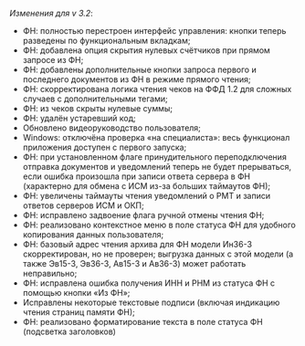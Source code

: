 _Изменения для v 3.2_:
- ФН: полностью перестроен интерфейс управления: кнопки теперь разведены по функциональным вкладкам;
- ФН: добавлена опция скрытия нулевых счётчиков при прямом запросе из ФН;
- ФН: добавлены дополнительные кнопки запроса первого и последнего документов из ФН в режиме прямого чтения;
- ФН: скорректирована логика чтения чеков на ФФД 1.2 для сложных случаев с дополнительными тегами;
- ФН: из чеков скрыты нулевые суммы;
- ФН: удалён устаревший код;
- Обновлено видеоруководство пользователя;
- Windows: отключёна проверка «на специалиста»: весь функционал приложения доступен с первого запуска;
- ФН: при установленном флаге принудительного переподключения отправка документов и уведомлений теперь не будет прерываться, если ошибка произошла при записи ответа сервера в ФН (характерно для обмена с ИСМ из-за больших таймаутов ФН);
- ФН: увеличены таймауты чтения уведомлений о РМТ и записи ответов серверов ИСМ и ОКП;
- ФН: исправлено задвоение флага ручной отмены чтения ФН;
- ФН: реализовано контекстное меню в поле статуса ФН для удобного копирования данных пользователя;
- ФН: базовый адрес чтения архива для ФН модели Ин36-3 скорректирован, но не проверен; выгрузка данных с этой модели (а также Эв15-3, Эв36-3, Ав15-3 и Ав36-3) может работать неправильно;
- ФН: исправлена ошибка получения ИНН и РНМ из статуса ФН с помощью кнопки «Из ФН»;
- Исправлены некоторые текстовые подписи (включая индикацию чтения страниц памяти ФН);
- ФН: реализовано форматирование текста в поле статуса ФН (подсветка заголовков)
